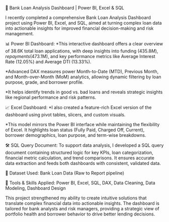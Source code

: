 🚀 Bank Loan Analysis Dashboard | Power BI, Excel & SQL

I recently completed a comprehensive Bank Loan Analysis Dashboard project using Power BI, Excel, and SQL, aimed at turning complex loan data into actionable insights for improved financial decision-making and risk management.

📊 Power BI Dashboard:
*This interactive dashboard offers a clear overview of 38.6K total loan applications, with deep insights into funding ($435.8M), repayments ($473.1M), and key performance metrics like Average Interest Rate (12.05%) and Average DTI (13.33%).

*Advanced DAX measures power Month-to-Date (MTD), Previous Month, and Month-over-Month (MoM) analytics, allowing dynamic filtering by loan purpose, grade, and borrower profile.

*It helps identify trends in good vs. bad loans and reveals strategic insights like regional performance and risk patterns.

📈 Excel Dashboard:
*I also created a feature-rich Excel version of the dashboard using pivot tables, slicers, and custom visuals.

*This model mirrors the Power BI interface while maintaining the flexibility of Excel. It highlights loan status (Fully Paid, Charged Off, Current), borrower demographics, loan purpose, and term-wise breakdowns.


🛠 SQL Query Document:
To support data analysis, I developed a SQL query document containing structured logic for key KPIs, loan categorization, financial metric calculation, and trend comparisons. It ensures accurate data extraction and feeds both dashboards with consistent, validated data.

📁 Dataset Used: Bank Loan Data (Raw to Report pipeline)

🧠 Tools & Skills Applied: Power BI, Excel, SQL, DAX, Data Cleaning, Data Modeling, Dashboard Design

This project strengthened my ability to create intuitive solutions that translate complex financial data into actionable insights. The dashboard is tailored for bank analysts and risk managers, providing a strategic view of portfolio health and borrower behavior to drive better lending decisions.
